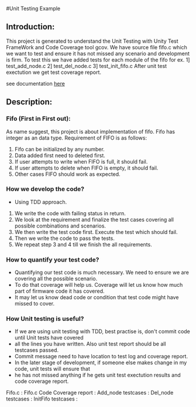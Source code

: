#Unit Testing Example

## Introduction:

This project is generated to understand the Unit Testing with Unity Test FrameWork and Code Coverage tool gcov.
We have source file fifo.c which we want to test and ensure it has not missed any scenario and development is firm.
To test this we have added tests for each module of the fifo for ex.
1] test_add_node.c 
2] test_del_node.c 
3] test_init_fifo.c
After unit test exectution we get test coverage report.

see documentation [here](myLib/README.md)

## Description:

### Fifo (First in First out):
As name suggest, this project is about implementation of fifo. Fifo has integer as an data type.
Requirement of FIFO is as follows:
1. Fifo can be initialized by any number.
2. Data added first need to deleted first.
3. If user attempts to write when FIFO is full, it should fail.
4. If user attempts to delete when FIFO is empty, it should fail.
5. Other cases FIFO should work as expected.

### How we develop the code?
- Using TDD approach.
1. We write the code with failing status in return.
2. We look at the requirement and finalize the test cases covering all possible combinations and scenarios.
3. We then write the test code first. Execute the test which should fail.
4. Then we write the code to pass the tests.
5. We repeat step 3 and 4 till we finish the all requirements.

### How to quantify your test code?
- Quantifying our test code is much necessary. We need to ensure we are covering all the possible scenario. 
- To do that coverage will help us. Coverage will let us know how much part of firmware code it has covered.
- It may let us know dead code or condition that test code might have missed to cover.


### How Unit testing is useful?
- If we are using unit testing with TDD, best practise is, don't commit code until Unit tests have covered
- all the lines you have written. Also unit test report should be all testcases passed. 
- Commit message need to have location to test log and coverage report.
- In the later stage of development, if someone else makes change in my code, unit tests will ensure that
- he has not missed anything if he gets unit test exectution results and code coverage report.

Fifo.c :
Fifo.c Code Coverage report :
Add_node testcases :
Del_node testcases : 
InitFifo testcases :
